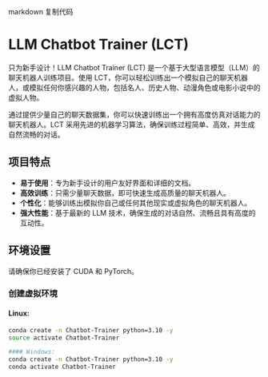 markdown
复制代码
# LLM Chatbot Trainer (LCT)

只为新手设计！LLM Chatbot Trainer (LCT) 是一个基于大型语言模型（LLM）的聊天机器人训练项目。使用 LCT，你可以轻松训练出一个模拟自己的聊天机器人，或模拟任何你感兴趣的人物，包括名人、历史人物、动漫角色或电影小说中的虚拟人物。

通过提供少量自己的聊天数据集，你可以快速训练出一个拥有高度仿真对话能力的聊天机器人。LCT 采用先进的机器学习算法，确保训练过程简单、高效，并生成自然流畅的对话。

## 项目特点

- **易于使用**：专为新手设计的用户友好界面和详细的文档。
- **高效训练**：只需少量聊天数据，即可快速生成高质量的聊天机器人。
- **个性化**：能够训练出模拟你自己或任何其他现实或虚拟角色的聊天机器人。
- **强大性能**：基于最新的 LLM 技术，确保生成的对话自然、流畅且具有高度的互动性。

## 环境设置

请确保你已经安装了 CUDA 和 PyTorch。

### 创建虚拟环境

#### Linux:

```bash
conda create -n Chatbot-Trainer python=3.10 -y
source activate Chatbot-Trainer

#### Windows:
conda create -n Chatbot-Trainer python=3.10 -y
conda activate Chatbot-Trainer
